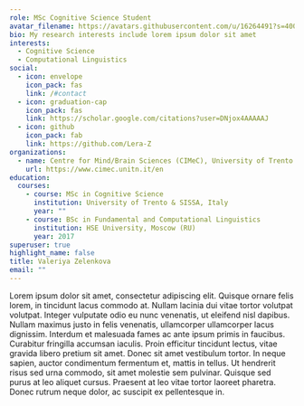```yaml
---
role: MSc Cognitive Science Student
avatar_filename: https://avatars.githubusercontent.com/u/16264491?s=400&u=562fdb9fd15b1b4a0b389a4c8b6ebbf66d2380de&v=4
bio: My research interests include lorem ipsum dolor sit amet
interests:
  - Cognitive Science
  - Computational Linguistics
social:
  - icon: envelope
    icon_pack: fas
    link: /#contact
  - icon: graduation-cap
    icon_pack: fas
    link: https://scholar.google.com/citations?user=DNjox4AAAAAJ
  - icon: github
    icon_pack: fab
    link: https://github.com/Lera-Z
organizations:
  - name: Centre for Mind/Brain Sciences (CIMeC), University of Trento
    url: https://www.cimec.unitn.it/en
education:
  courses:
    - course: MSc in Cognitive Science
      institution: University of Trento & SISSA, Italy
      year: ""
    - course: BSc in Fundamental and Computational Linguistics
      institution: HSE University, Moscow (RU)
      year: 2017
superuser: true
highlight_name: false
title: Valeriya Zelenkova
email: ""
---
```

Lorem ipsum dolor sit amet, consectetur adipiscing elit. Quisque ornare felis lorem, in tincidunt lacus commodo at. Nullam lacinia dui vitae tortor volutpat volutpat. Integer vulputate odio eu nunc venenatis, ut eleifend nisl dapibus. Nullam maximus justo in felis venenatis, ullamcorper ullamcorper lacus dignissim. Interdum et malesuada fames ac ante ipsum primis in faucibus. Curabitur fringilla accumsan iaculis. Proin efficitur tincidunt lectus, vitae gravida libero pretium sit amet. Donec sit amet vestibulum tortor. In neque sapien, auctor condimentum fermentum et, mattis in tellus. Ut hendrerit risus sed urna commodo, sit amet molestie sem pulvinar. Quisque sed purus at leo aliquet cursus. Praesent at leo vitae tortor laoreet pharetra. Donec rutrum neque dolor, ac suscipit ex pellentesque in.